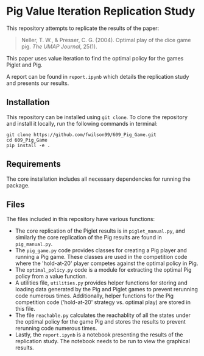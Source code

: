 # Pig Value Iteration Replication Study

This repository attempts to replicate the results of the paper:

> Neller, T. W., & Presser, C. G. (2004). Optimal play of the dice game pig. *The UMAP Journal*, 25(1).

This paper uses value iteration to find the optimal policy for the games Piglet and Pig. 

A report can be found in `report.ipynb` which details the replication study and presents our results.

## Installation

This repository can be installed using `git clone`.
To clone the repository and install it locally, run the following commands in terminal:

```
git clone https://github.com/fwilson99/609_Pig_Game.git
cd 609_Pig_Game
pip install -e .
```

## Requirements

The core installation includes all necessary dependencies for running the package. 

## Files

The files included in this repository have various functions:
- The core replication of the Piglet results is in `piglet_manual.py`, and similarly the core replication of the Pig results are found in `pig_manual.py`.
- The `pig_game.py` code provides classes for creating a Pig player and running a Pig game. These classes are used in the competition code where the 'hold-at-20' player competes against the optimal policy in Pig.
- The `optimal_policy.py` code is a module for extracting the optimal Pig policy from a value function.
- A utilities file, `utilities.py` provides helper functions for storing and loading data generated by the Pig and Piglet games to prevent rerunning code numerous times. Additionally, helper functions for the Pig competition code ('hold-at-20' strategy vs. optimal play) are stored in this file.
- The file `reachable.py` calculates the reachablity of all the states under the optimal policy for the game Pig and stores the results to prevent rerunning code numerous times. 
- Lastly, the `report.ipynb` is a notebook presenting the results of the replication study. The notebook needs to be run to view the graphical results.
